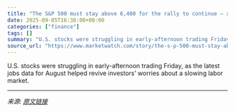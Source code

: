 ```yaml
---
title: "The S&P 500 must stay above 6,400 for the rally to continue — after August jobs report rattles market, strategist says"
date: 2025-09-05T16:38:00+08:00
categories: ["finance"]
tags: []
summary: "U.S. stocks were struggling in early-afternoon trading Friday, as the latest jobs data for August helped revive investors’ worries about a slowing labor market."
source_url: "https://www.marketwatch.com/story/the-s-p-500-must-stay-above-6-400-for-the-rally-to-continue-after-august-jobs-report-rattles-market-strategist-says-3c05fcbb?mod=mw_rss_topstories"
---
```


U.S. stocks were struggling in early-afternoon trading Friday, as the latest jobs data for August helped revive investors’ worries about a slowing labor market.

---

*来源: [原文链接](https://www.marketwatch.com/story/the-s-p-500-must-stay-above-6-400-for-the-rally-to-continue-after-august-jobs-report-rattles-market-strategist-says-3c05fcbb?mod=mw_rss_topstories)*
